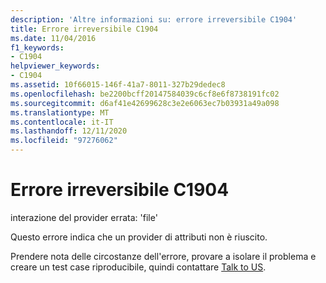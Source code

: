 ```yaml
---
description: 'Altre informazioni su: errore irreversibile C1904'
title: Errore irreversibile C1904
ms.date: 11/04/2016
f1_keywords:
- C1904
helpviewer_keywords:
- C1904
ms.assetid: 10f66015-146f-41a7-8011-327b29dedec8
ms.openlocfilehash: be2200bcff20147584039c6cf8e6f8738191fc02
ms.sourcegitcommit: d6af41e42699628c3e2e6063ec7b03931a49a098
ms.translationtype: MT
ms.contentlocale: it-IT
ms.lasthandoff: 12/11/2020
ms.locfileid: "97276062"
---
```

# <a name="fatal-error-c1904"></a>Errore irreversibile C1904

interazione del provider errata: 'file'

Questo errore indica che un provider di attributi non è riuscito.

Prendere nota delle circostanze dell'errore, provare a isolare il problema e creare un test case riproducibile, quindi contattare [Talk to US](/visualstudio/ide/talk-to-us).
